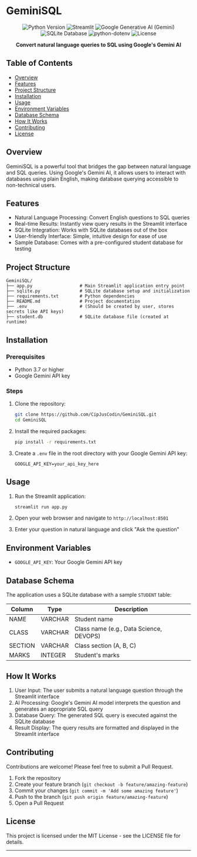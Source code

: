 # GeminiSQL

<div align="center">
  <img src="https://img.shields.io/badge/Python-3.7%2B-blue" alt="Python Version">
  <img src="https://img.shields.io/badge/Streamlit-1.0%2B-FF4B4B" alt="Streamlit">
  <img src="https://img.shields.io/badge/Google%20GenerativeAI-Gemini-yellow" alt="Google Generative AI (Gemini)">
  <img src="https://img.shields.io/badge/SQLite-Database-003B57" alt="SQLite Database">
  <img src="https://img.shields.io/badge/python--dotenv-Env%20Vars-4EAA25" alt="python-dotenv">
  <img src="https://img.shields.io/badge/License-MIT-green" alt="License">
</div>

<p align="center">
  <strong>Convert natural language queries to SQL using Google's Gemini AI</strong>
</p>

## Table of Contents
- [Overview](#overview)
- [Features](#features)
- [Project Structure](#project-structure)
- [Installation](#installation)
- [Usage](#usage)
- [Environment Variables](#environment-variables)
- [Database Schema](#database-schema)
- [How It Works](#how-it-works)
- [Contributing](#contributing)
- [License](#license)

## Overview
GeminiSQL is a powerful tool that bridges the gap between natural language and SQL queries. Using Google's Gemini AI, it allows users to interact with databases using plain English, making database querying accessible to non-technical users.

## Features
- Natural Language Processing: Convert English questions to SQL queries
- Real-time Results: Instantly view query results in the Streamlit interface
- SQLite Integration: Works with SQLite databases out of the box
- User-friendly Interface: Simple, intuitive design for ease of use
- Sample Database: Comes with a pre-configured student database for testing

## Project Structure
```
GeminiSQL/
├── app.py                  # Main Streamlit application entry point
├── sqlite.py               # SQLite database setup and initialization
├── requirements.txt        # Python dependencies
├── README.md               # Project documentation
├── .env                    # (Should be created by user, stores secrets like API keys)
├── student.db              # SQLite database file (created at runtime)
```

## Installation

### Prerequisites
- Python 3.7 or higher
- Google Gemini API key

### Steps
1. Clone the repository:
   ```bash
   git clone https://github.com/CipJusCodin/GeminiSQL.git
   cd GeminiSQL
   ```

2. Install the required packages:
   ```bash
   pip install -r requirements.txt
   ```

3. Create a `.env` file in the root directory with your Google Gemini API key:
   ```
   GOOGLE_API_KEY=your_api_key_here
   ```

## Usage
1. Run the Streamlit application:
   ```bash
   streamlit run app.py
   ```

2. Open your web browser and navigate to `http://localhost:8501`

3. Enter your question in natural language and click "Ask the question"

## Environment Variables
- `GOOGLE_API_KEY`: Your Google Gemini API key

## Database Schema
The application uses a SQLite database with a sample `STUDENT` table:

| Column  | Type      | Description            |
|---------|-----------|------------------------|
| NAME    | VARCHAR   | Student name           |
| CLASS   | VARCHAR   | Class name (e.g., Data Science, DEVOPS) |
| SECTION | VARCHAR   | Class section (A, B, C) |
| MARKS   | INTEGER   | Student's marks        |

## How It Works
1. User Input: The user submits a natural language question through the Streamlit interface
2. AI Processing: Google's Gemini AI model interprets the question and generates an appropriate SQL query
3. Database Query: The generated SQL query is executed against the SQLite database
4. Result Display: The query results are formatted and displayed in the Streamlit interface

## Contributing
Contributions are welcome! Please feel free to submit a Pull Request.

1. Fork the repository
2. Create your feature branch (`git checkout -b feature/amazing-feature`)
3. Commit your changes (`git commit -m 'Add some amazing feature'`)
4. Push to the branch (`git push origin feature/amazing-feature`)
5. Open a Pull Request

## License
This project is licensed under the MIT License - see the LICENSE file for details.

---
